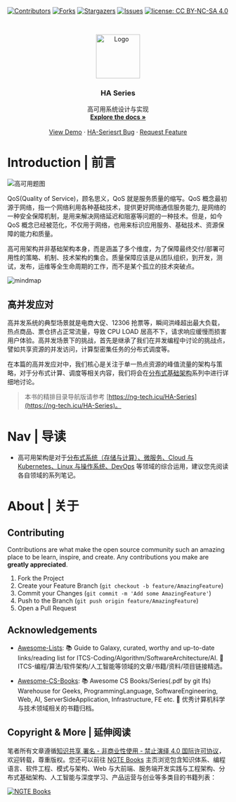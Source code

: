 [![Contributors][contributors-shield]][contributors-url]
[![Forks][forks-shield]][forks-url]
[![Stargazers][stars-shield]][stars-url]
[![Issues][issues-shield]][issues-url]
[![license: CC BY-NC-SA 4.0](https://img.shields.io/badge/license-CC%20BY--NC--SA%204.0-lightgrey.svg)][license-url]

<!-- PROJECT LOGO -->
<br />
<p align="center">
  <a href="https://github.com/wx-chevalier/HA-Series">
    <img src="https://s2.ax1x.com/2020/02/02/1YrjA0.png" alt="Logo" width="100" height="100">
  </a>

  <h3 align="center">HA Series</h3>

  <p align="center">
    高可用系统设计与实现
    <br />
    <a href="https://github.com/wx-chevalier/HA-Series"><strong>Explore the docs »</strong></a>
    <br />
    <br />
    <a href="https://github.com/wx-chevalier/HA-Series">View Demo</a>
    ·
    <a href="https://github.com/wx-chevalier/HA-Series/issues">HA-Seriesrt Bug</a>
    ·
    <a href="https://github.com/wx-chevalier/HA-Series/issues">Request Feature</a>
  </p>
</p>

<!-- ABOUT THE PROJECT -->

# Introduction | 前言

![高可用题图](https://s2.ax1x.com/2019/11/18/M60zp4.png)

QoS(Quality of Service)，顾名思义，QoS 就是服务质量的缩写。QoS 概念最初源于网络，指一个网络利用各种基础技术，提供更好网络通信服务能力, 是网络的一种安全保障机制，是用来解决网络延迟和阻塞等问题的一种技术。但是，如今 QoS 概念已经被范化，不仅用于网络，也用来标识应用服务、基础技术、资源保障的能力和质量。

高可用架构并非基础架构本身，而是涵盖了多个维度，为了保障最终交付/部署可用性的策略、机制、技术架构的集合。质量保障应该是从团队组织，到开发，测试，发布，运维等全生命周期的工作，而不是某个孤立的技术突破点。

![mindmap](https://i.postimg.cc/zDK3YzGQ/image.png)

## 高并发应对

高并发系统的典型场景就是电商大促、12306 抢票等，瞬间洪峰超出最大负载，热点商品、票仓挤占正常流量，导致 CPU LOAD 居高不下，请求响应缓慢而损害用户体验。高并发场景下的挑战，首先是继承了我们在并发编程中讨论的挑战点，譬如共享资源的并发访问，计算型密集任务的分布式调度等。

在本篇的高并发应对中，我们核心是关注于单一热点资源的峰值流量的架构与策略，对于分布式计算、调度等相关内容，我们将会在[分布式基础架构](https://ng-tech.icu/DistributedSystem-Series/#/)系列中进行详细地讨论。

> 本书的精排目录导航版请参考 [https://ng-tech.icu/HA-Series](https://ng-tech.icu/HA-Series)。

# Nav | 导读

- 高可用架构是对于[分布式系统（存储与计算）、微服务、Cloud 与 Kubernetes、Linux 与操作系统、DevOps](https://ng-tech.icu/books/) 等领域的综合运用，建议您先阅读各自领域的系列笔记。

# About | 关于

<!-- CONTRIBUTING -->

## Contributing

Contributions are what make the open source community such an amazing place to be learn, inspire, and create. Any contributions you make are **greatly appreciated**.

1. Fork the Project
2. Create your Feature Branch (`git checkout -b feature/AmazingFeature`)
3. Commit your Changes (`git commit -m 'Add some AmazingFeature'`)
4. Push to the Branch (`git push origin feature/AmazingFeature`)
5. Open a Pull Request

<!-- ACKNOWLEDGEMENTS -->

## Acknowledgements

- [Awesome-Lists](https://github.com/wx-chevalier/Awesome-Lists): 📚 Guide to Galaxy, curated, worthy and up-to-date links/reading list for ITCS-Coding/Algorithm/SoftwareArchitecture/AI. 💫 ITCS-编程/算法/软件架构/人工智能等领域的文章/书籍/资料/项目链接精选。

- [Awesome-CS-Books](https://github.com/wx-chevalier/Awesome-CS-Books): :books: Awesome CS Books/Series(.pdf by git lfs) Warehouse for Geeks, ProgrammingLanguage, SoftwareEngineering, Web, AI, ServerSideApplication, Infrastructure, FE etc. :dizzy: 优秀计算机科学与技术领域相关的书籍归档。

## Copyright & More | 延伸阅读

笔者所有文章遵循[知识共享 署名 - 非商业性使用 - 禁止演绎 4.0 国际许可协议](https://creativecommons.org/licenses/by-nc-nd/4.0/deed.zh)，欢迎转载，尊重版权。您还可以前往 [NGTE Books](https://ng-tech.icu/books/) 主页浏览包含知识体系、编程语言、软件工程、模式与架构、Web 与大前端、服务端开发实践与工程架构、分布式基础架构、人工智能与深度学习、产品运营与创业等多类目的书籍列表：

[![NGTE Books](https://s2.ax1x.com/2020/01/18/19uXtI.png)](https://ng-tech.icu/books/)

<!-- MARKDOWN LINKS & IMAGES -->
<!-- https://www.markdownguide.org/basic-syntax/#reference-style-links -->

[contributors-shield]: https://img.shields.io/github/contributors/wx-chevalier/HA-Series.svg?style=flat-square
[contributors-url]: https://github.com/wx-chevalier/HA-Series/graphs/contributors
[forks-shield]: https://img.shields.io/github/forks/wx-chevalier/HA-Series.svg?style=flat-square
[forks-url]: https://github.com/wx-chevalier/HA-Series/network/members
[stars-shield]: https://img.shields.io/github/stars/wx-chevalier/HA-Series.svg?style=flat-square
[stars-url]: https://github.com/wx-chevalier/HA-Series/stargazers
[issues-shield]: https://img.shields.io/github/issues/wx-chevalier/HA-Series.svg?style=flat-square
[issues-url]: https://github.com/wx-chevalier/HA-Series/issues
[license-shield]: https://img.shields.io/github/license/wx-chevalier/HA-Series.svg?style=flat-square
[license-url]: https://github.com/wx-chevalier/HA-Series/blob/master/LICENSE.txt
